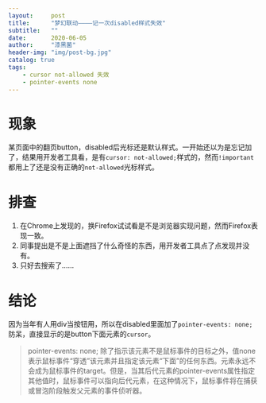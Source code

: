 ```yaml
---
layout:     post
title:      "梦幻联动————记一次disabled样式失效"
subtitle:   ""
date:       2020-06-05
author:     "漆黑菌"
header-img: "img/post-bg.jpg"
catalog: true
tags:
    - cursor not-allowed 失效
    - pointer-events none
---
```


# 现象
某页面中的翻页button，disabled后光标还是默认样式。一开始还以为是忘记加了，结果用开发者工具看，是有`cursor: not-allowed;`样式的，然而`!important`都用上了还是没有正确的`not-allowed`光标样式。

# 排查
1. 在Chrome上发现的，换Firefox试试看是不是浏览器实现问题，然而Firefox表现一致。
2. 同事提出是不是上面遮挡了什么奇怪的东西，用开发者工具点了点发现并没有。
3. 只好去搜索了……

# 结论
因为当年有人用div当按钮用，所以在disabled里面加了`pointer-events: none;`防呆，直接显示的是button下面元素的`cursor`。

>pointer-events: none;
>除了指示该元素不是鼠标事件的目标之外，值none表示鼠标事件“穿透”该元素并且指定该元素“下面”的任何东西。元素永远不会成为鼠标事件的target。但是，当其后代元素的pointer-events属性指定其他值时，鼠标事件可以指向后代元素，在这种情况下，鼠标事件将在捕获或冒泡阶段触发父元素的事件侦听器。
